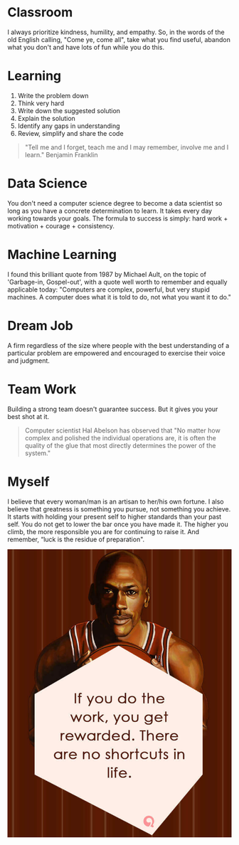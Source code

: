 
# Classroom

I always prioritize kindness, humility, and empathy. So, in the words of the old English calling, "Come ye, come all", take what you find useful, abandon what you don't and have lots of fun while you do this.

# Learning

1. Write the problem down
2. Think very hard
3. Write down the suggested solution
4. Explain the solution
5. Identify any gaps in understanding
6. Review, simplify and share the code

> "Tell me and I forget, teach me and I may remember, involve me and I learn." Benjamin Franklin


# Data Science

You don't need a computer science degree to become a data scientist so long as you have a concrete determination to learn. It takes every day working towards your goals. The formula to success is simply: hard work + motivation + courage + consistency.

# Machine Learning

I found this brilliant quote from 1987 by Michael Ault, on the topic of 'Garbage-in, Gospel-out', with a quote well worth to remember and equally applicable today: "Computers are complex, powerful, but very stupid machines. A computer does what it is told to do, not what you want it to do." 


# Dream Job

A firm regardless of the size where people with the best understanding of a particular problem are empowered and encouraged to exercise their voice and judgment.


# Team Work

Building a strong team doesn't guarantee success. But it gives you your best shot at it. 

> Computer scientist Hal Abelson has observed that "No matter how complex and polished the individual operations are, it is often the quality of the glue that most directly determines the power of the system."


# Myself

I believe that every woman/man is an artisan to her/his own fortune. I also believe that greatness is something you pursue, not something you achieve. It starts with holding your present self to higher standards than your past self. You do not get to lower the bar once you have made it. The higher you climb, the more responsible you are for continuing to raise it. And remember, “luck is the residue of preparation".

<!--
I had this very rare privilege of being able to pursue both in my academic and professional career what has been my dream; vast struggles with dispersed mathematics and statistical modeling, all of which are overlaid with ambition and sometimes astonishingly successful, while attempting to foretell the future of an industry that itself tries to foretell the future. I know this is a rare privilege, but if you can find your passion and focus all your time and efforts towards your goals, then it's more rewarding than anything imaginable.
-->
![](mj.jpg)

